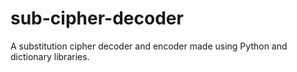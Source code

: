 # sub-cipher-decoder
A substitution cipher decoder and encoder made using Python and dictionary libraries.
